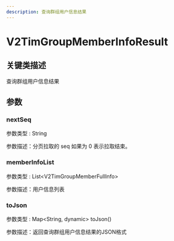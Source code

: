 ```yaml
---
description: 查询群组用户信息结果
---
```


# V2TimGroupMemberInfoResult

## 关键类描述

查询群组用户信息结果

## 参数

### nextSeq

参数类型 : String

参数描述：分页拉取的 seq 如果为 0 表示拉取结束。

### memberInfoList

参数类型 : List\<V2TimGroupMemberFullInfo>

参数描述：用户信息列表

### toJson

参数类型 : Map\<String, dynamic> toJson()

参数描述：返回查询群组用户信息结果的JSON格式
